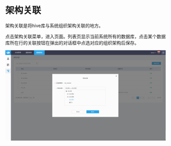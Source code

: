 # 架构关联
架构关联是将hive库与系统组织架构关联的地方。

点击架构关联菜单，进入页面。列表页显示当前系统所有的数据库，点击某个数据库所在行的关联按钮在弹出的对话框中点选对应的组织架构后保存。

![](/数据资产/数据提取/image/架构关联.png)

